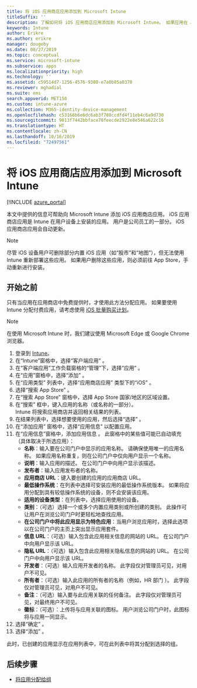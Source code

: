 ```yaml
---
title: 将 iOS 应用商店应用添加到 Microsoft Intune
titleSuffix: ''
description: 了解如何将 iOS 应用商店应用添加到 Microsoft Intune。 如果应用在 App Store 中是免费的，则可以使用此方法分配应用。
keywords: Intune
author: Erikre
ms.author: erikre
manager: dougeby
ms.date: 08/27/2019
ms.topic: conceptual
ms.service: microsoft-intune
ms.subservice: apps
ms.localizationpriority: high
ms.technology: ''
ms.assetid: c59514d7-1256-4576-9380-e7a0b85a0378
ms.reviewer: mghadial
ms.suite: ems
search.appverid: MET150
ms.custom: intune-azure
ms.collection: M365-identity-device-management
ms.openlocfilehash: c53166b6e6dc6ab3f780ccdfd4f11eb4c6a9d730
ms.sourcegitcommit: 9013f7442bbface78feecde2922e8e546a622c16
ms.translationtype: HT
ms.contentlocale: zh-CN
ms.lasthandoff: 10/16/2019
ms.locfileid: "72497561"
---
```

# <a name="add-ios-store-apps-to-microsoft-intune"></a>将 iOS 应用商店应用添加到 Microsoft Intune

[!INCLUDE [azure_portal](../includes/azure_portal.md)]

本文中提供的信息可帮助向 Microsoft Intune 添加 iOS 应用商店应用。 iOS 应用商店应用是 Intune 在用户设备上安装的应用。 用户是公司员工的一部分。 iOS 应用商店应用会自动更新。

>[!NOTE]
>尽管 iOS 设备用户可删除部分内置 iOS 应用（如“股市”和“地图”），但无法使用 Intune 重新部署这些应用。 如果用户删除这些应用，则必须前往 App Store，手动重新进行安装。

## <a name="before-you-start"></a>开始之前

只有当应用在应用商店中免费提供时，才使用此方法分配应用。 如果要使用 Intune 分配付费应用，请考虑使用 [iOS 批量购买计划](vpp-apps-ios.md)。

>[!NOTE]
>在使用 Microsoft Intune 时，我们建议使用 Microsoft Edge 或 Google Chrome 浏览器。

1. 登录到 [Intune](https://go.microsoft.com/fwlink/?linkid=2090973)。
3. 在“Intune”窗格中，选择“客户端应用”   。
4. 在“客户端应用”工作负载窗格的“管理”下，选择“应用”    。
5. 在“应用”窗格中，选择“添加”   。
6. 在“应用类型”  列表中，选择“应用商店应用”  类型下的“iOS”  。
7. 选择“搜索 App Store”  。
8. 在“搜索 App Store”  窗格中，选择 App Store 国家/地区的区域设置。
9. 在“搜索”  框中，键入应用的名称（或名称的一部分）。  
    Intune 将搜索应用商店并返回相关结果的列表。
10. 在结果列表中，选择想要使用的应用，然后选择“选择”  。
11. 在“添加应用”  窗格中，选择“应用信息”  以配置应用。
12. 在“应用信息”窗格中，添加应用信息  。 此窗格中的某些值可能已自动填充（具体取决于所选应用）：
    - **名称**：输入要在公司门户中显示的应用名称。 请确保使用唯一的应用名称。 如果应用名称重复，则在公司门户中仅向用户显示一个名称。
    - **说明**：输入应用的描述。 在公司门户中向用户显示该描述。
    - **发布者**：输入应用发布者的名称。
    - **应用商店 URL**：键入要创建的应用的应用商店 URL。
    - **最低操作系统**：在列表中选择可安装应用的最低操作系统版本。 如果将应用分配到具有较低操作系统的设备，则不会安装该应用。
    - **适用的设备类型**：在列表中，选择应用使用的设备。
    - **类别**：（可选）选择一个或多个内置应用类别或所创建的类别。 此操作可让用户在浏览公司门户时更轻松地查找应用。
    - **在公司门户中将此应用显示为特色应用**：当用户浏览应用时，选择此选项以在公司门户的主页上突出显示应用套件。
    - **信息 URL**：（可选）输入包含此应用相关信息的网站的 URL。 在公司门户中向用户显示该 URL。
    - **隐私 URL**：（可选）输入包含此应用相关隐私信息的网站的 URL。 在公司门户中向用户显示该 URL。
    - **开发者**：（可选）输入应用开发者的名称。 此字段仅对管理员可见，对用户不可见。
    - **所有者**：（可选）输入此应用的所有者的名称（例如，HR 部门  ）。 此字段仅对管理员可见，对用户不可见。
    - **备注**：（可选）输入要与此应用关联的任何备注。 此字段仅对管理员可见，对最终用户不可见。
    - **徽标**：（可选）：上传将与应用关联的图标。 用户浏览公司门户时，此图标将与应用一同显示。
13. 选择“确定”  。
14. 选择“添加”  。

此时，已创建的应用显示在应用列表中，可在此列表中将其分配到选择的组。

## <a name="next-steps"></a>后续步骤

- [将应用分配给组](apps-deploy.md)
